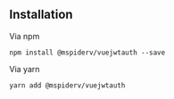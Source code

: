 ## Installation

Via npm
```
npm install @mspiderv/vuejwtauth --save
```

Via yarn
```
yarn add @mspiderv/vuejwtauth
```
